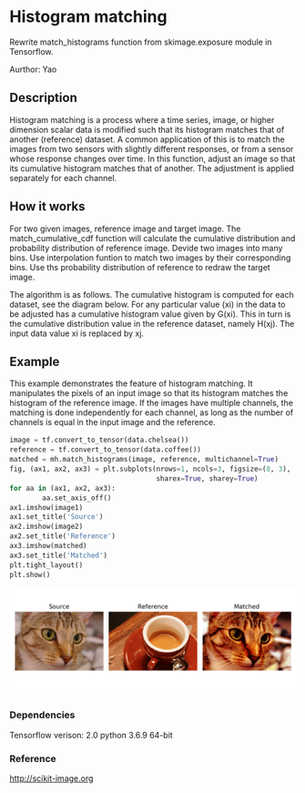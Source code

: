 
# Histogram matching

Rewrite match_histograms function from skimage.exposure module in Tensorflow.

Aurthor: Yao

## Description
Histogram matching is a process where a time series, image, or higher dimension scalar data is modified such that its histogram matches that of another (reference) dataset. A common application of this is to match the images from two sensors with slightly different responses, or from a sensor whose response changes over time. In this function,
adjust an image so that its cumulative histogram matches that of another.
The adjustment is applied separately for each channel.

## How it works
For two given images, reference image and target image. The match_cumulative_cdf function will calculate the cumulative distribution and probability distribution of reference image. Devide two images into many bins. Use interpolation funtion to match two images by their corresponding bins. Use ths probability distribution of reference to redraw the target image.

The algorithm is as follows. The cumulative histogram is computed for each dataset, see the diagram below. For any particular value (xi) in the data to be adjusted has a cumulative histogram value given by G(xi). This in turn is the cumulative distribution value in the reference dataset, namely H(xj). The input data value xi is replaced by xj.

## Example 
This example demonstrates the feature of histogram matching. It manipulates the pixels of an input image so that its histogram matches the histogram of the reference image. If the images have multiple channels, the matching is done independently for each channel, as long as the number of channels is equal in the input image and the reference.

```python
image = tf.convert_to_tensor(data.chelsea())
reference = tf.convert_to_tensor(data.coffee())
matched = mh.match_histograms(image, reference, multichannel=True)
fig, (ax1, ax2, ax3) = plt.subplots(nrows=1, ncols=3, figsize=(8, 3),
                                    sharex=True, sharey=True)
for aa in (ax1, ax2, ax3):
        aa.set_axis_off()
ax1.imshow(image1)
ax1.set_title('Source')
ax2.imshow(image2)
ax2.set_title('Reference')
ax3.imshow(matched)
ax3.set_title('Matched')
plt.tight_layout()
plt.show()
```
![example](./Resources/Figure_1.png)


### Dependencies
Tensorflow verison: 2.0
python 3.6.9 64-bit

### Reference
 http://scikit-image.org
